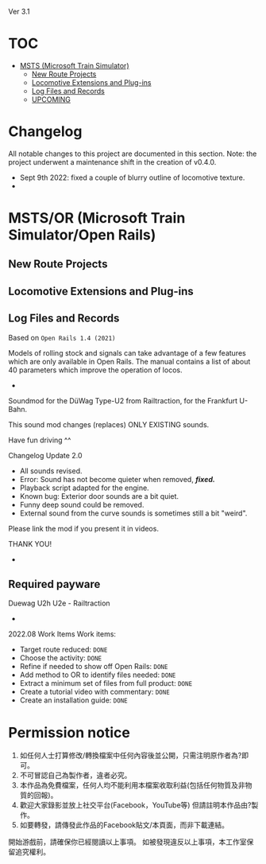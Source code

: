 Ver 3.1

# TOC
- [MSTS (Microsoft Train Simulator)](#--textbf-msts--microsoft-train-simulator---)
  * [New Route Projects](#new-route-projects)
  * [Locomotive Extensions and Plug-ins](#locomotive-extensions-and-plug-ins)
  * [Log Files and Records](#log-files-and-records)
  * [UPCOMING](#)
  
# Changelog
All notable changes to this project are documented in this section. Note: the project underwent a maintenance shift in the creation of v0.4.0.
- Sept 9th 2022: fixed a couple of blurry outline of locomotive texture.
- 

# MSTS/OR (Microsoft Train Simulator/Open Rails)

## New Route Projects

## Locomotive Extensions and Plug-ins

## Log Files and Records

Based on `Open Rails 1.4 (2021)`

Models of rolling stock and signals can take advantage of a few features which are only available in Open Rails. The manual contains a list of about 40 parameters which improve the operation of locos.

-

Soundmod for the DüWag Type-U2 from Railtraction, for the Frankfurt U-Bahn.


This sound mod changes (replaces) ONLY EXISTING sounds.

Have fun driving ^^

Changelog Update 2.0

- All sounds revised.
- Error: Sound has not become quieter when removed, ***fixed.***
- Playback script adapted for the engine.
- Known bug: Exterior door sounds are a bit quiet.
- Funny deep sound could be removed.
- External sound from the curve sounds is sometimes still a bit "weird".

Please link the mod if you present it in videos.

THANK YOU!

-

## Required payware

Duewag U2h U2e - Railtraction

-

2022.08
Work Items
  Work items:
  - Target route reduced: `DONE`
  - Choose the activity: `DONE`
  - Refine if needed to show off Open Rails: `DONE`
  - Add method to OR to identify files needed: `DONE`
  - Extract a minimum set of files from full product: `DONE`
  - Create a tutorial video with commentary: `DONE`
  - Create an installation guide: `DONE`

# Permission notice

1. 如任何人士打算修改/轉換檔案中任何內容後並公開，只需注明原作者為?即可。
2. 不可冒認自己為製作者，違者必究。
3. 本作品為免費檔案，任何人均不能利用本檔案收取利益(包括任何物質及非物質的回報)。
4. 歡迎大家錄影並放上社交平台(Facebook，YouTube等) 但請註明本作品由?製作。
5. 如要轉發，請傳發此作品的Facebook貼文/本頁面，而非下載連結。

開始游戲前，請確保你已經閱讀以上事項。
如被發現違反以上事項，本工作室保留追究權利。

